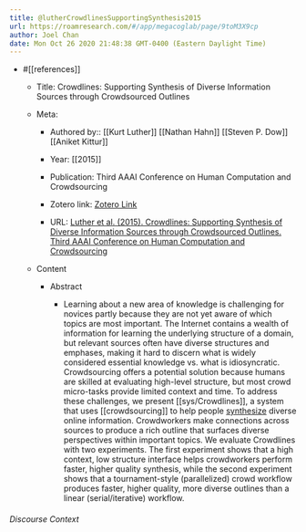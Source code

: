 ```yaml
---
title: @lutherCrowdlinesSupportingSynthesis2015
url: https://roamresearch.com/#/app/megacoglab/page/9toM3X9cp
author: Joel Chan
date: Mon Oct 26 2020 21:48:38 GMT-0400 (Eastern Daylight Time)
---
```


- #[[references]]

    - Title: Crowdlines: Supporting Synthesis of Diverse Information Sources through Crowdsourced Outlines

    - Meta:

        - Authored by:: [[Kurt Luther]] [[Nathan Hahn]] [[Steven P. Dow]] [[Aniket Kittur]]

        - Year: [[2015]]

        - Publication: Third AAAI Conference on Human Computation and Crowdsourcing

        - Zotero link: [Zotero Link](zotero://select/items/1_AZSC6TCK)

        - URL: [Luther et al. (2015). Crowdlines: Supporting Synthesis of Diverse Information Sources through Crowdsourced Outlines. Third AAAI Conference on Human Computation and Crowdsourcing](http://www.aaai.org/ocs/index.php/HCOMP/HCOMP15/paper/view/11603)

    - Content

        - Abstract

            - Learning about a new area of knowledge is challenging for novices partly because they are not yet aware of which topics are most important. The Internet contains a wealth of information for learning the underlying structure of a domain, but relevant sources often have diverse structures and emphases, making it hard to discern what is widely considered essential knowledge vs. what is idiosyncratic. Crowdsourcing offers a potential solution because humans are skilled at evaluating high-level structure, but most crowd micro-tasks provide limited context and time. To address these challenges, we present [[sys/Crowdlines]], a system that uses [[crowdsourcing]] to help people [synthesize]([[synthesis]]) diverse online information. Crowdworkers make connections across sources to produce a rich outline that surfaces diverse perspectives within important topics. We evaluate Crowdlines with two experiments. The first experiment shows that a high context, low structure interface helps crowdworkers perform faster, higher quality synthesis, while the second experiment shows that a tournament-style (parallelized) crowd workflow produces faster, higher quality, more diverse outlines than a linear (serial/iterative) workflow.

###### Discourse Context


